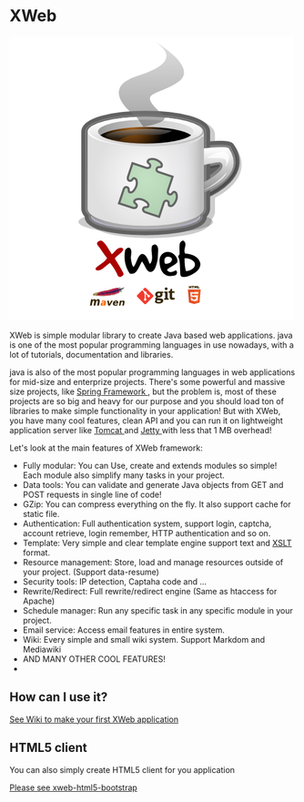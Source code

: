 # XWeb

![XWeb](logo.png "XWeb project")

XWeb is simple modular library to create Java based web applications. java is one of the most popular programming languages in use nowadays, with a lot of tutorials, documentation and libraries.

java is also of the most popular programming languages in web applications for mid-size and enterprize projects. There's some powerful and massive size projects, like [Spring Framework ](projects.spring.io/spring-framework), but the problem is, most of these projects are so big and heavy for our purpose and you should load ton of libraries to make simple functionality in your application! But with XWeb, you have many cool features, clean API and you can run it on lightweight application server like [Tomcat ](tomcat.apache.org) and [Jetty ](http://www.eclipse.org/jetty) with less that 1 MB overhead!

Let's look at the main features of XWeb framework:

* Fully modular: You can Use, create and extends modules so simple! Each module also simplify many tasks in your project.
* Data tools: You can validate and generate Java objects from GET and POST requests in single line of code!
* GZip: You can compress everything on the fly. It also support cache for static file.
* Authentication: Full authentication system, support login, captcha, account retrieve, login remember, HTTP authentication and so on.
* Template: Very simple and clear template engine support text and [XSLT](http://en.wikipedia.org/wiki/XSLT) format.
* Resource management: Store, load and manage resources outside of your project. (Support data-resume)
* Security tools: IP detection, Captaha code and ...
* Rewrite/Redirect: Full rewrite/redirect engine (Same as htaccess for Apache)
* Schedule manager: Run any specific task in any specific module in your project.
* Email service: Access email features in entire system.
* Wiki: Every simple and small wiki system. Support Markdom and Mediawiki
* AND MANY OTHER COOL FEATURES!
* 
## How can I use it?
[See Wiki to make your first XWeb application](https://github.com/abdollahpour/xweb/wiki)

## HTML5 client
You can also simply create HTML5 client for you application

[Please see xweb-html5-bootstrap](https://github.com/abdollahpour/xweb-html5-bootstrap)
